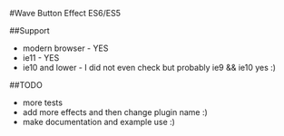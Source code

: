#Wave Button Effect ES6/ES5

##Support

- modern browser - YES
- ie11 - YES
- ie10 and lower - I did not even check but probably ie9 && ie10 yes :)

##TODO

- more tests
- add more effects and then change plugin name :)
- make documentation and example use :)
